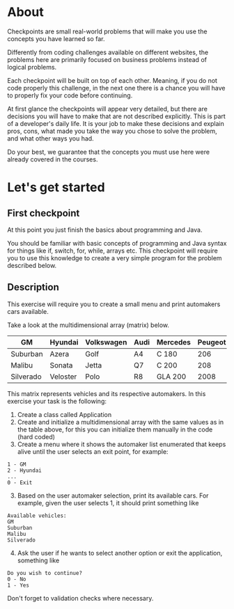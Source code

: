 # About

Checkpoints are small real-world problems that will make you use the concepts you have learned so far.

Differently from coding challenges available on different websites, the problems here are primarily focused on business problems instead of logical problems.

Each checkpoint will be built on top of each other. Meaning, if you do not code properly this challenge, in the next one there is a chance you will have to properly fix your code before continuing.

At first glance the checkpoints will appear very detailed, but there are decisions you will have to make that are not described explicitly.
This is part of a developer's daily life. It is your job to make these decisions and explain pros, cons, what made you take the way you chose to solve the problem, and what other ways you had.

Do your best, we guarantee that the concepts you must use here were already covered in the courses.

# Let's get started

## First checkpoint

At this point you just finish the basics about programming and Java.

You should be familiar with basic concepts of programming and Java syntax for things like if, switch, for, while, arrays etc.
This checkpoint will require you to use this knowledge to create a very simple program for the problem described below.

## Description

This exercise will require you to create a small menu and print automakers cars available.

Take a look at the multidimensional array (matrix) below.

| GM        	| Hyundai  	| Volkswagen 	| Audi 	| Mercedes 	| Peugeot 	|
|-----------	|----------	|------------	|------	|----------	|---------	|
| Suburban  	| Azera    	| Golf       	| A4   	| C 180    	| 206     	|
| Malibu    	| Sonata   	| Jetta      	| Q7   	| C 200    	| 208     	|
| Silverado 	| Veloster 	| Polo       	| R8   	| GLA 200  	| 2008    	|

This matrix represents vehicles and its respective automakers. In this exercise your task is the following:

1. Create a class called Application
2. Create and initialize a multidimensional array with the same values as in the table above, for this you can initialize them manually in the code (hard coded)
3. Create a menu where it shows the automaker list enumerated that keeps alive until the user selects an exit point, for example:

```text 
1 - GM
2 - Hyundai
...
0 - Exit
```

3. Based on the user automaker selection, print its available cars. For example, given the user selects 1, it should print something like

```text
Available vehicles:
GM
Suburban
Malibu
Silverado
```

4. Ask the user if he wants to select another option or exit the application, something like

```text
Do you wish to continue?
0 - No
1 - Yes
```

Don't forget to validation checks where necessary.